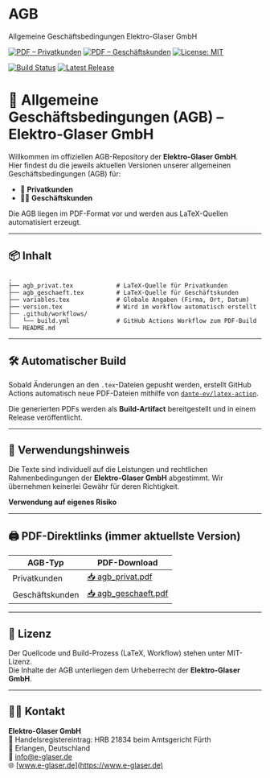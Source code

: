 # AGB

Allgemeine Geschäftsbedingungen Elektro-Glaser GmbH

[![PDF – Privatkunden](https://img.shields.io/badge/Download-PDF--Privatkunden-blue)](https://github.com/Elektro-Glaser-GmbH/agb/releases/latest/download/agb_privat.pdf)
[![PDF – Geschäftskunden](https://img.shields.io/badge/Download-PDF--Geschäftskunden-blue)](https://github.com/Elektro-Glaser-GmbH/agb/releases/latest/download/agb_geschaeft.pdf)
[![License: MIT](https://img.shields.io/badge/license-MIT-green.svg)](LICENSE)

[![Build Status](https://github.com/Elektro-Glaser-GmbH/agb/actions/workflows/latex_build.yml/badge.svg)](https://github.com/Elektro-Glaser-GmbH/agb/actions/workflows/latex_build.yml)
[![Latest Release](https://img.shields.io/github/v/release/Elektro-Glaser-GmbH/agb?label=release)](https://github.com/the78mole/agb/releases/latest)


# 📄 Allgemeine Geschäftsbedingungen (AGB) – Elektro-Glaser GmbH

Willkommen im offiziellen AGB-Repository der **Elektro-Glaser GmbH**.  
Hier findest du die jeweils aktuellen Versionen unserer allgemeinen Geschäftsbedingungen (AGB) für:

- 🧍 **Privatkunden**  
- 🧑‍💼 **Geschäftskunden**

Die AGB liegen im PDF-Format vor und werden aus LaTeX-Quellen automatisiert erzeugt.

---

## 📦 Inhalt

```text
.
├── agb_privat.tex            # LaTeX-Quelle für Privatkunden
├── agb_geschaeft.tex         # LaTeX-Quelle für Geschäftskunden
├── variables.tex             # Globale Angaben (Firma, Ort, Datum)
├── version.tex               # Wird im workflow automatisch erstellt
├── .github/workflows/
│   └── build.yml             # GitHub Actions Workflow zum PDF-Build
└── README.md
```

---

## 🛠️ Automatischer Build

Sobald Änderungen an den `.tex`-Dateien gepusht werden, erstellt GitHub Actions automatisch neue PDF-Dateien mithilfe von [`dante-ev/latex-action`](https://github.com/dante-ev/latex-action).

Die generierten PDFs werden als **Build-Artifact** bereitgestellt und in einem Release veröffentlicht.

---

## 🧾 Verwendungshinweis

Die Texte sind individuell auf die Leistungen und rechtlichen Rahmenbedingungen der **Elektro-Glaser GmbH** abgestimmt. Wir übernehmen keinerlei Gewähr für deren Richtigkeit.

**Verwendung auf eigenes Risiko**

---

## 🖨️ PDF-Direktlinks (immer aktuellste Version)

| AGB-Typ         | PDF-Download |
|-----------------|--------------|
| Privatkunden    | [📥 agb_privat.pdf](https://github.com/Elektro-Glaser-GmbH/agb/releases/latest/download/agb_privat.pdf) |
| Geschäftskunden | [📥 agb_geschaeft.pdf](https://github.com/Elektro-Glaser-GmbH/agb/releases/latest/download/agb_geschaeft.pdf) |


---

## 🧰 Lizenz

Der Quellcode und Build-Prozess (LaTeX, Workflow) stehen unter MIT-Lizenz.  
Die Inhalte der AGB unterliegen dem Urheberrecht der **Elektro-Glaser GmbH**.

---

## 🧑‍🔧 Kontakt

**Elektro-Glaser GmbH**<br/>
🧾 Handelsregistereintrag: HRB 21834 beim Amtsgericht Fürth<br/>
📍 Erlangen, Deutschland<br/>
📧 [info@e-glaser.de](mailto:info@e-glaser.de)<br/>
🌐 [www.e-glaser.de](https://www.e-glaser.de)<br/>
